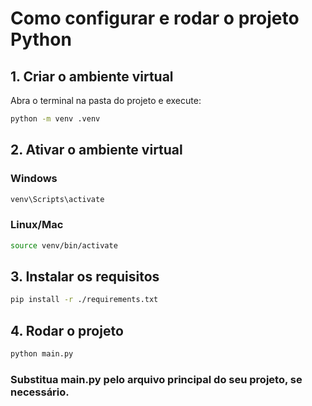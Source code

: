 # Como configurar e rodar o projeto Python

## 1. Criar o ambiente virtual

Abra o terminal na pasta do projeto e execute:

```bash
python -m venv .venv
```

## 2. Ativar o ambiente virtual
### Windows

```bash
venv\Scripts\activate
```

### Linux/Mac

```bash
source venv/bin/activate
```

## 3. Instalar os requisitos

```bash
pip install -r ./requirements.txt
```

## 4. Rodar o projeto 

```bash
python main.py
```

### Substitua main.py pelo arquivo principal do seu projeto, se necessário.





